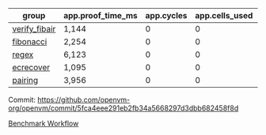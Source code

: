 | group | app.proof_time_ms | app.cycles | app.cells_used | leaf.proof_time_ms | leaf.cycles | leaf.cells_used |
| -- | -- | -- | -- | -- | -- | -- |
| [verify_fibair](https://github.com/openvm-org/openvm/blob/benchmark-results/benchmarks-pr/1872/verify_fibair-5fca4eee291eb2fb34a5668297d3dbb682458f8d.md) | 1,144 |  0 |  0 |- | - | - |
| [fibonacci](https://github.com/openvm-org/openvm/blob/benchmark-results/benchmarks-pr/1872/fibonacci-5fca4eee291eb2fb34a5668297d3dbb682458f8d.md) | 2,254 |  0 |  0 |- | - | - |
| [regex](https://github.com/openvm-org/openvm/blob/benchmark-results/benchmarks-pr/1872/regex-5fca4eee291eb2fb34a5668297d3dbb682458f8d.md) | 6,123 |  0 |  0 |- | - | - |
| [ecrecover](https://github.com/openvm-org/openvm/blob/benchmark-results/benchmarks-pr/1872/ecrecover-5fca4eee291eb2fb34a5668297d3dbb682458f8d.md) | 1,095 |  0 |  0 |- | - | - |
| [pairing](https://github.com/openvm-org/openvm/blob/benchmark-results/benchmarks-pr/1872/pairing-5fca4eee291eb2fb34a5668297d3dbb682458f8d.md) | 3,956 |  0 |  0 |- | - | - |


Commit: https://github.com/openvm-org/openvm/commit/5fca4eee291eb2fb34a5668297d3dbb682458f8d

[Benchmark Workflow](https://github.com/openvm-org/openvm/actions/runs/16356192834)
